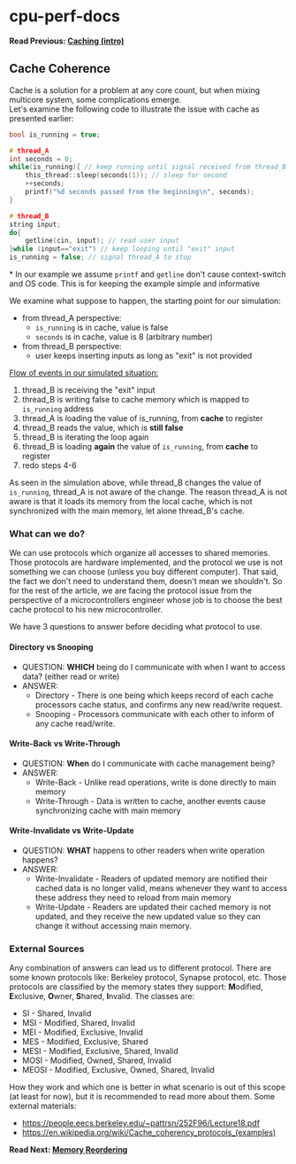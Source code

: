 # cpu-perf-docs
**Read Previous: [Caching (intro)](./cache-intro.md)**
## Cache Coherence
Cache is a solution for a problem at any core count, but when mixing multicore system, some complications emerge.\
Let's examine the following code to illustrate the issue with cache as presented earlier:
``` c++
bool is_running = true;

# thread_A
int seconds = 0;
while(is_running){ // keep running until signal received from thread_B
    this_thread::sleep(seconds(1)); // sleep for second
    ++seconds;
    printf("%d seconds passed from the beginning\n", seconds);
}

# thread_B
string input;
do{
    getline(cin, input); // read user input
}while (input=="exit") // keep looping until "exit" input
is_running = false; // signal thread_A to stop
```
\* In our example we assume `printf` and `getline` don't cause context-switch and OS code. This is for keeping the example simple and informative

We examine what suppose to happen, the starting point for our simulation:
* from thread_A perspective:
  * `is_running` is in cache, value is false
  * `seconds` is in cache, value is 8 (arbitrary number)
* from thread_B perspective:
  * user keeps inserting inputs as long as "exit" is not provided

<ins>Flow of events in our simulated situation:</ind>
1. thread_B is receiving the "exit" input
2. thread_B is writing false to cache memory which is mapped to `is_running` address
3. thread_A is loading the value of is_running, from **cache** to register
4. thread_B reads the value, which is **still false** 
5. thread_B is iterating the loop again
6. thread_B is loading **again** the value of `is_running`, from **cache** to register
7. redo steps 4-6

As seen in the simulation above, while thread_B changes the value of `is_running`, thread_A is not aware of the change. The reason thread_A is not aware is that it loads its memory from the local cache, which is not synchronized with the main memory, let alone thread_B's cache.

### What can we do?
We can use protocols which organize all accesses to shared memories. Those protocols are hardware implemented, and the protocol we use is not something we can choose (unless you buy different computer). That said, the fact we don't need to understand them, doesn't mean we shouldn't. So for the rest of the article, we are facing the protocol issue from the perspective of a microcontrollers engineer whose job is to choose the best cache protocol to his new microcontroller.

We have 3 questions to answer before deciding what protocol to use.

#### Directory vs Snooping
* QUESTION: **WHICH** being do I communicate with when I want to access data? (either read or write)
* ANSWER:
  * Directory - There is one being which keeps record of each cache processors cache status, and confirms any new read/write request.
  * Snooping - Processors communicate with each other to inform of any cache read/write.

#### Write-Back vs Write-Through
* QUESTION: **When** do I communicate with cache management being?
* ANSWER:
  * Write-Back - Unlike read operations, write is done directly to main memory
  * Write-Through - Data is written to cache, another events cause synchronizing cache with main memory

#### Write-Invalidate vs Write-Update
* QUESTION: **WHAT** happens to other readers when write operation happens?
* ANSWER:
  * Write-Invalidate - Readers of updated memory are notified their cached data is no longer valid, means whenever they want to access these address they need to reload from main memory
  * Write-Update - Readers are updated their cached memory is not updated, and they receive the new updated value so they can change it without accessing main memory.

### External Sources
Any combination of answers can lead us to different protocol. There are some known protocols like: Berkeley protocol, Synapse protocol, etc.
Those protocols are classified by the memory states they support: **M**odified, **E**xclusive, **O**wner, **S**hared, **I**nvalid. The classes are:
* SI - Shared, Invalid
* MSI - Modified, Shared, Invalid
* MEI - Modified, Exclusive, Invalid
* MES - Modified, Exclusive, Shared
* MESI - Modified, Exclusive, Shared, Invalid
* MOSI - Modified, Owned, Shared, Invalid
* MEOSI - Modified, Exclusive, Owned, Shared, Invalid

How they work and which one is better in what scenario is out of this scope (at least for now), but it is recommended to read more about them.
Some external materials:
* https://people.eecs.berkeley.edu/~pattrsn/252F96/Lecture18.pdf
* https://en.wikipedia.org/wiki/Cache_coherency_protocols_(examples)

**Read Next: [Memory Reordering](./mem-reorder.md)**